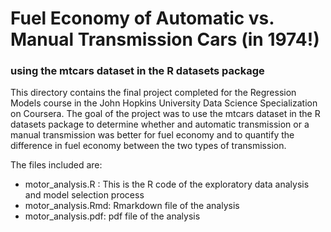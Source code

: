 # Fuel Economy of Automatic vs. Manual Transmission Cars (in 1974!)
### using the mtcars dataset in the R datasets package

This directory contains the final project completed for the Regression Models course in the John Hopkins University Data Science Specialization on Coursera. The goal of the project was to use the mtcars dataset in the R datasets package to determine whether and automatic transmission or a manual transmission was better for fuel economy and to quantify the difference in fuel economy between the two types of transmission.

The files included are:
- motor_analysis.R : This is the R code of the exploratory data analysis and model selection process
- motor_analysis.Rmd: Rmarkdown file of the analysis
- motor_analysis.pdf: pdf file of the analysis
